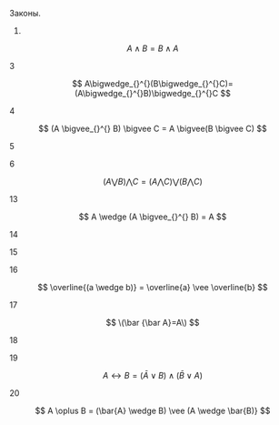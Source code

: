 Законы.

1.

$$ A \wedge  B = B \wedge  A $$

3

$$ A\bigwedge_{}^{}(B\bigwedge_{}^{}C)=(A\bigwedge_{}^{}B)\bigwedge_{}^{}C $$

4

$$ (A \bigvee_{}^{} B) \bigvee C = A \bigvee(B \bigvee C) $$

5

6

$$ (A \bigvee B) \bigwedge C=(A \bigwedge C) \bigvee (B \bigwedge C) $$

13

$$ A \wedge (A \bigvee_{}^{} B) = A $$

14 


15


16 

$$ \overline{(a \wedge b)} = \overline{a} \vee \overline{b} $$

17 

$$ \(\bar {\bar A}=A\) $$

18


19 

$$ A\leftrightarrow B=(\bar{A} {\vee } B)\wedge (\bar{B} \vee A) $$

20

$$ A \oplus B = (\bar{A} \wedge  B) \vee (A \wedge  \bar{B)} $$
